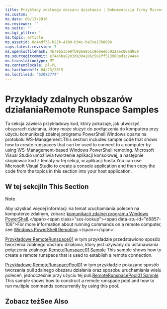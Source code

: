 ```yaml
---
title: Przykłady zdalnego obszaru działania | Dokumentacja firmy Microsoft
ms.custom: ''
ms.date: 09/13/2016
ms.reviewer: ''
ms.suite: ''
ms.tgt_pltfrm: ''
ms.topic: article
ms.assetid: 8c44df35-b22b-41b0-b34c-ba7ce17b889b
caps.latest.revision: 7
ms.openlocfilehash: 4b79b533e9fb926e851c9d0eebc932aec80ad959
ms.sourcegitcommit: e7445ba8203da304286c591ff513900ad1c244a4
ms.translationtype: MT
ms.contentlocale: pl-PL
ms.lasthandoff: 04/23/2019
ms.locfileid: "62082774"
---
```

# <a name="remote-runspace-samples"></a><span data-ttu-id="d6857-102">Przykłady zdalnych obszarów działania</span><span class="sxs-lookup"><span data-stu-id="d6857-102">Remote Runspace Samples</span></span>

<span data-ttu-id="d6857-103">Ta sekcja zawiera przykładowy kod, który pokazuje, jak utworzyć obszarach działania, który może służyć do podłączenia do komputera przy użyciu komunikacji zdalnej programu PowerShell Windows oparte na protokołu WS-Management.</span><span class="sxs-lookup"><span data-stu-id="d6857-103">This section includes sample code that shows how to create runspaces that can be used to connect to a computer by using WS-Management-based Windows PowerShell remoting.</span></span> <span data-ttu-id="d6857-104">Microsoft Visual Studio umożliwia tworzenie aplikacji konsolowej, a następnie skopiować kod z tematy w tej sekcji, w aplikacji hosta.</span><span class="sxs-lookup"><span data-stu-id="d6857-104">You can use Microsoft Visual Studio to create a console application and then copy the code from the topics in this section into your host application.</span></span>

## <a name="in-this-section"></a><span data-ttu-id="d6857-105">W tej sekcji</span><span class="sxs-lookup"><span data-stu-id="d6857-105">In This Section</span></span>

> [!NOTE]
> <span data-ttu-id="d6857-106">Aby uzyskać więcej informacji na temat uruchamiania poleceń na komputerze zdalnym, zobacz [komunikacji zdalnej programu Windows PowerShell](https://msdn.microsoft.com/en-us/library/ee706563(v=vs.85).aspx).</span><span class="sxs-lookup"><span data-stu-id="d6857-106">For more information about running commands on a remote computer, see [Windows PowerShell Remoting](https://msdn.microsoft.com/en-us/library/ee706563(v=vs.85).aspx).</span></span>

 <span data-ttu-id="d6857-107">[Przykładowe RemoteRunspace01](./remoterunspace01-sample.md) w tym przykładzie przedstawiono sposób tworzenia zdalnego obszaru działania, który jest używany do ustanawiania połączenia zdalnego.</span><span class="sxs-lookup"><span data-stu-id="d6857-107">[RemoteRunspace01 Sample](./remoterunspace01-sample.md) This sample shows how to create a remote runspace that is used to establish a remote connection.</span></span>

 <span data-ttu-id="d6857-108">[Przykładowe RemoteRunspacePool01](./remoterunspacepool01-sample.md) w tym przykładzie pokazano sposób tworzenia puli zdalnego obszaru działania oraz sposobu uruchamiania wielu poleceń, jednocześnie przy użyciu tej puli.</span><span class="sxs-lookup"><span data-stu-id="d6857-108">[RemoteRunspacePool01 Sample](./remoterunspacepool01-sample.md) This sample shows how to construct a remote runspace pool and how to run multiple commands concurrently by using this pool.</span></span>

## <a name="see-also"></a><span data-ttu-id="d6857-109">Zobacz też</span><span class="sxs-lookup"><span data-stu-id="d6857-109">See Also</span></span>

